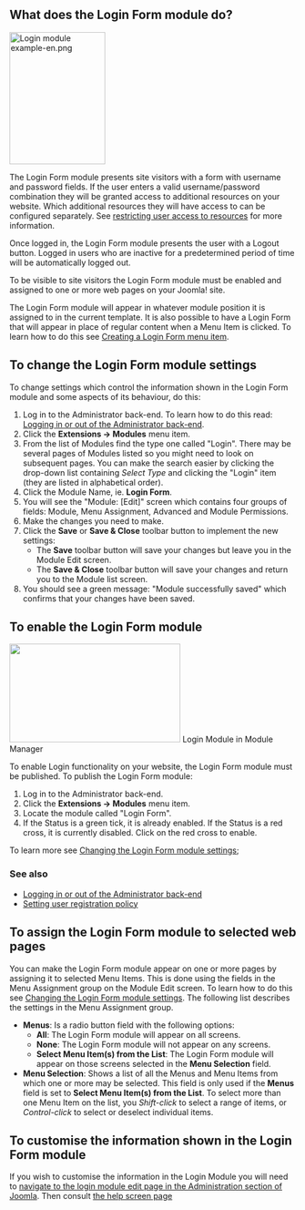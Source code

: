 <!-- Filename: Customising_the_Login_Form_module / Display title: Customising the Login Form module -->

## What does the Login Form module do?

<img
src="https://docs.joomla.org/images/6/6f/Login_module_example-en.png"
class="thumbimage" decoding="async" data-file-width="168"
data-file-height="232" width="168" height="232"
alt="Login module example-en.png" />

The Login Form module presents site visitors with a form with username
and password fields. If the user enters a valid username/password
combination they will be granted access to additional resources on your
website. Which additional resources they will have access to can be
configured separately. See
<a href="https://forum.joomla.org/viewtopic.php?t=376371"
class="external text" target="_blank"
rel="noreferrer noopener">restricting user access to resources</a> for
more information.

Once logged in, the Login Form module presents the user with a Logout
button. Logged in users who are inactive for a predetermined period of
time will be automatically logged out.

To be visible to site visitors the Login Form module must be enabled and
assigned to one or more web pages on your Joomla! site.

The Login Form module will appear in whatever module position it is
assigned to in the current template. It is also possible to have a Login
Form that will appear in place of regular content when a Menu Item is
clicked. To learn how to do this see [Creating a Login Form menu
item](https://docs.joomla.org/Screen.menus.edit.15#Internal_Link_-_User "Special:MyLanguage/Screen.menus.edit.15").

## To change the Login Form module settings

To change settings which control the information shown in the Login Form
module and some aspects of its behaviour, do this:

1.  Log in to the Administrator back-end. To learn how to do this read:
    [Logging in or out of the Administrator
    back-end](https://docs.joomla.org/Logging_in_or_out_of_the_Administrator_back-end "Special:MyLanguage/Logging in or out of the Administrator back-end").
2.  Click the **Extensions **→** Modules** menu item.
3.  From the list of Modules find the type one called "Login". There may
    be several pages of Modules listed so you might need to look on
    subsequent pages. You can make the search easier by clicking the
    drop-down list containing *Select Type* and clicking the "Login"
    item (they are listed in alphabetical order).
4.  Click the Module Name, ie. **Login Form**.
5.  You will see the "Module: \[Edit\]" screen which contains four
    groups of fields: Module, Menu Assignment, Advanced and Module
    Permissions.
6.  Make the changes you need to make.
7.  Click the **Save** or **Save & Close** toolbar button to implement
    the new settings:
    - The **Save** toolbar button will save your changes but leave you
      in the Module Edit screen.
    - The **Save & Close** toolbar button will save your changes and
      return you to the Module list screen.
8.  You should see a green message: "Module successfully saved" which
    confirms that your changes have been saved.

## To enable the Login Form module

<img
src="https://docs.joomla.org/images/thumb/b/b5/Login_module_j39.png/300px-Login_module_j39.png"
class="thumbimage" decoding="async"
srcset="https://docs.joomla.org/images/thumb/b/b5/Login_module_j39.png/450px-Login_module_j39.png 1.5x, https://docs.joomla.org/images/thumb/b/b5/Login_module_j39.png/600px-Login_module_j39.png 2x"
data-file-width="900" data-file-height="520" width="300" height="173" />
<a href="https://docs.joomla.org/File:Login_module_j39.png"
class="internal" title="Enlarge"></a>Login Module in Module Manager

To enable Login functionality on your website, the Login Form module
must be published. To publish the Login Form module:

1.  Log in to the Administrator back-end.
2.  Click the **Extensions **→** Modules** menu item.
3.  Locate the module called "Login Form".
4.  If the Status is a green tick, it is already enabled. If the Status
    is a red cross, it is currently disabled. Click on the red cross to
    enable.

To learn more see [Changing the Login Form module
settings](https://docs.joomla.org/Changing_the_Login_Form_module_settings "Special:MyLanguage/Changing the Login Form module settings");

### See also

- [Logging in or out of the Administrator
  back-end](https://docs.joomla.org/J3.x:Logging_in_or_out_of_the_Administrator_back-end "Special:MyLanguage/J3.x:Logging in or out of the Administrator back-end")
- [Setting user registration
  policy](https://docs.joomla.org/Setting_user_registration_policy "Special:MyLanguage/Setting user registration policy")

## To assign the Login Form module to selected web pages

You can make the Login Form module appear on one or more pages by
assigning it to selected Menu Items. This is done using the fields in
the Menu Assignment group on the Module Edit screen. To learn how to do
this see [Changing the Login Form module
settings](https://docs.joomla.org/Changing_the_Login_Form_module_settings "Special:MyLanguage/Changing the Login Form module settings").
The following list describes the settings in the Menu Assignment group.

- **Menus**: Is a radio button field with the following options:
  - **All**: The Login Form module will appear on all screens.
  - **None**: The Login Form module will not appear on any screens.
  - **Select Menu Item(s) from the List**: The Login Form module will
    appear on those screens selected in the **Menu Selection** field.
- **Menu Selection**: Shows a list of all the Menus and Menu Items from
  which one or more may be selected. This field is only used if the
  **Menus** field is set to **Select Menu Item(s) from the List**. To
  select more than one Menu Item on the list, you *Shift-click* to
  select a range of items, or *Control-click* to select or deselect
  individual items.

## To customise the information shown in the Login Form module

If you wish to customise the information in the Login Module you will
need to [navigate to the login module edit page in the Administration
section of
Joomla](https://docs.joomla.org/Changing_the_Login_Form_module_settings "Changing the Login Form module settings").
Then consult [the help screen
page](https://docs.joomla.org/Help310:Extensions_Module_Manager_Login "Help310:Extensions Module Manager Login")
